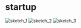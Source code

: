 # startup
![sketch_1](https://github.com/lathamlj/startup/assets/128086899/dcd89de4-3f3e-4bbe-b824-4e808e00ceef)
![sketch_2](https://github.com/lathamlj/startup/assets/128086899/ece85f94-7266-4c92-824e-d00e05152204)
![sketch_3](https://github.com/lathamlj/startup/assets/128086899/93579cf7-6448-49ce-ac47-b6bc4cc2ebb3)
